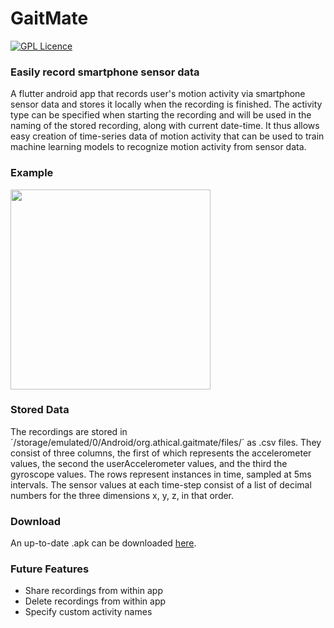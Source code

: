 # GaitMate

[![GPL Licence](https://badges.frapsoft.com/os/gpl/gpl.png?v=103)](https://opensource.org/licenses/GPL-3.0/)

### Easily record smartphone sensor data

A flutter android app that records user's motion activity via smartphone sensor data and stores it locally when the recording is finished. The activity type can be specified when starting the recording and will be used in the naming of the stored recording, along with current date-time. It thus allows easy creation of time-series data of motion activity that can be used to train machine learning models to recognize motion activity from sensor data.

### Example

<img src="https://raw.githubusercontent.com/verrannt/gaitmate/master/GaitMate_UsageExample.gif" width="320px" />

### Stored Data

The recordings are stored in ´/storage/emulated/0/Android/org.athical.gaitmate/files/´ as .csv files. They consist of three columns, the first of which represents the accelerometer values, the second the userAccelerometer values, and the third the gyroscope values. The rows represent instances in time, sampled at 5ms intervals. The sensor values at each time-step consist of a list of decimal numbers for the three dimensions x, y, z, in that order.

### Download

An up-to-date .apk can be downloaded [here](https://drive.google.com/file/d/1TMz81fhorfauz-oLO_wV0PjJCIt5YOxT/view?usp=sharing).

### Future Features

* Share recordings from within app
* Delete recordings from within app
* Specify custom activity names
